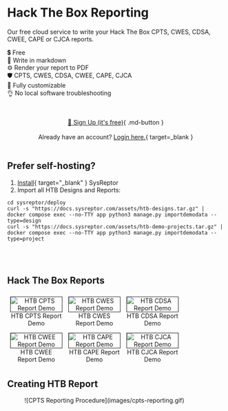 # Hack The Box Reporting

Our free cloud service to write your Hack The Box CPTS, CWES, CDSA, CWEE, CAPE or CJCA reports.

💲 Free  
📝 Write in markdown  
⚙️ Render your report to PDF  
🛡️ CPTS, CWES, CDSA, CWEE, CAPE, CJCA  
🚀 Fully customizable  
👌 No local software troubleshooting

<br><div style="text-align:center">[:rocket: Sign Up (it's free)](https://htb.sysreptor.com/htb/signup/){ .md-button }</div>
<br><div style="text-align:center">Already have an account? [Login here.](https://labs.sysre.pt){ target=_blank }</div>
<br>

## Prefer self-hosting?
1. [Install](setup/installation.md){ target="_blank" } SysReptor
2. Import all HTB Designs and Reports:

```shell
cd sysreptor/deploy
curl -s "https://docs.sysreptor.com/assets/htb-designs.tar.gz" | docker compose exec --no-TTY app python3 manage.py importdemodata --type=design
curl -s "https://docs.sysreptor.com/assets/htb-demo-projects.tar.gz" | docker compose exec --no-TTY app python3 manage.py importdemodata --type=project
```

<br><br>

## Hack The Box Reports
<div style="text-align:center">
<a href="/assets/reports/HTB-CPTS-Report.pdf" target="_blank">
    <figure style="float:left;width:24%;margin:0.5em;">
        <img alt="HTB CPTS Report Demo" src="/assets/reports/HTB-CPTS-Report-Preview.png" style="border:1px solid;" />
        <figcaption>HTB CPTS Report Demo</figcaption>
    </figure>
</a>
<a href="/assets/reports/HTB-CWES-Report.pdf" target="_blank">
    <figure style="float:left;width:24%;margin:0.5em;">
        <img alt="HTB CWES Report Demo" src="/assets/reports/HTB-CWES-Report-Preview.png" style="border:1px solid;" />
        <figcaption>HTB CWES Report Demo</figcaption>
    </figure>
</a>
<a href="/assets/reports/HTB-CDSA-Report.pdf" target="_blank">
    <figure style="float:left;width:24%;margin:0.5em;">
        <img alt="HTB CDSA Report Demo" src="/assets/reports/HTB-CDSA-Report-Preview.png" style="border:1px solid;" />
        <figcaption>HTB CDSA Report Demo</figcaption>
    </figure>
</a>
<a href="/assets/reports/HTB-CWEE-Report.pdf" target="_blank">
    <figure style="float:left;width:24%;margin:0.5em;">
        <img alt="HTB CWEE Report Demo" src="/assets/reports/HTB-CWEE-Report-Preview.png" style="border:1px solid;" />
        <figcaption>HTB CWEE Report Demo</figcaption>
    </figure>
</a>
<a href="/assets/reports/HTB-CAPE-Report.pdf" target="_blank">
    <figure style="float:left;width:24%;margin:0.5em;">
        <img alt="HTB CAPE Report Demo" src="/assets/reports/HTB-CAPE-Report-Preview.png" style="border:1px solid;" />
        <figcaption>HTB CAPE Report Demo</figcaption>
    </figure>
</a>
<a href="/assets/reports/HTB-CJCA-Report.pdf" target="_blank">
    <figure style="float:left;width:24%;margin:0.5em;">
        <img alt="HTB CJCA Report Demo" src="/assets/reports/HTB-CJCA-Report-Preview.png" style="border:1px solid;" />
        <figcaption>HTB CJCA Report Demo</figcaption>
    </figure>
</a>
</div>
<br style="clear:both" />

## Creating HTB Report
<figure markdown>
  ![CPTS Reporting Procedure](images/cpts-reporting.gif)
</figure>


